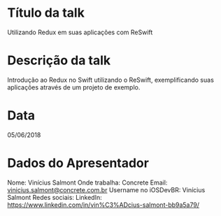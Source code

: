 # Título da talk
Utilizando Redux em suas aplicações com ReSwift

# Descrição da talk
Introdução ao Redux no Swift utilizando o ReSwift, exemplificando suas aplicações através de um projeto de exemplo.

# Data
05/06/2018

# Dados do Apresentador
Nome: Vinícius Salmont
Onde trabalha: Concrete
Email: vinicius.salmont@concrete.com.br
Username no iOSDevBR: Vinícius Salmont
Redes sociais: 
LinkedIn: https://www.linkedin.com/in/vin%C3%ADcius-salmont-bb9a5a79/
